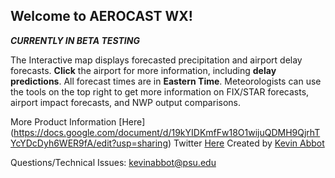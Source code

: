 ## Welcome to AEROCAST WX!
***CURRENTLY IN BETA TESTING***

The Interactive map displays forecasted precipitation and airport delay forecasts. **Click** the airport for more information, including **delay predictions**. All forecast times are in **Eastern Time**. Meteorologists can use the tools on the top right to get more information on FIX/STAR forecasts, airport impact forecasts, and NWP output comparisons. 

More Product Information [Here] (https://docs.google.com/document/d/19kYIDKmfFw18O1wijuQDMH9QjrhTYcYDcDyh6WER9fA/edit?usp=sharing)
Twitter [Here](https://twitter.com/aerocastwx)
Created by [Kevin Abbot](https://twitter.com/kevin_abbotwx)

Questions/Technical Issues: kevinabbot@psu.edu
